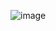 
![image](https://github.com/Anushamurthyn/Assignment_BluejayDelivery/assets/123183455/22f4c1b7-ea56-462f-8a00-5344fc2d87dd)
